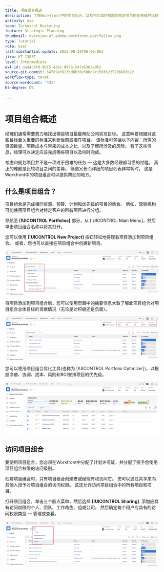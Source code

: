 ```yaml
---
title: 项目组合概述
description: 了解Workfront中的项目组合，以及它们如何帮助您排定项目的优先级并比较各个项目。
activity: use
team: Technical Marketing
feature: Strategic Planning
thumbnail: overview-of-adobe-workfront-portfolios.png
type: Tutorial
role: User
last-substantial-update: 2023-08-18T00:00:00Z
jira: KT-13837
level: Intermediate
exl-id: daa4c8f8-9b15-4de1-8976-547a6362e952
source-git-commit: 64789af613bd6b38e58bd2c15df622729b883b22
workflow-type: tm+mt
source-wordcount: '431'
ht-degree: 0%

---
```


# 项目组合概述

经理们通常需要费力地找出哪些项目最能帮助公司实现目标。 这意味着根据对这些目标至关重要的标准来判断当前或潜在项目。 该标准可包括以下内容：所需的资源数量、项目成本与带来的成本之比，以及了解所涉及的风险。 有了这些信息，经理可以决定应该完成哪些项目以及何时完成。

考虑和规划项目并不是一项过于困难的任务 — 这是大多数经理都习惯的过程。 真正的难题是比较项目之间的差异。 筛选冗长而详细的项目列表非常耗时。 这是Workfront中的项目组合可以提供帮助的地方。

## 什么是项目组合？

项目组合是完成相同资源、预算、计划和优先级的项目的集合。 例如，营销机构可能使用项目组合对特定客户的所有项目进行分组。

导航至 **[!UICONTROL Portfolios]** 部分，从 [!UICONTROL Main Menu]，然后单击项目组合名称以将其打开。

您可以使用 **[!UICONTROL New Project]** 按钮轻松地将现有项目添加到项目组合。 或者，您也可以直接在项目组合中创建新项目。

![下拉菜单的图像 [!UICONTROL New Project] 按钮](assets/01-portfolio-management3.png)

将项目添加到项目组合后，您可以使用页眉中的摘要信息大致了解此项目组合对项目组合总体目标的贡献情况（无论是对积极还是负面）。

![页面标题中项目组合摘要信息的图像](assets/02-portfolio-management1.png)

您可以使用项目组合优化工具(也称为 [!UICONTROL Portfolio Optimizer])，以根据净值、协调、成本、风险和ROI安排项目的优先级。

![在项目组合中排列项目优先级的图像](assets/03-portfolio-management2.png)

## 访问项目组合

要使用项目组合，您必须在Workfront中分配了计划许可证，并分配了授予您使用项目组合权限的访问级别。

创建项目组合时，只有项目组合创建者或经理有权访问它。 您可以通过共享来向其他人授予对项目组合的访问权限。 这还允许访问项目组合中的所有项目和项目。

打开项目组合，单击三个圆点菜单，然后选择 **[!UICONTROL Sharing]**. 添加应具有访问权限的个人、团队、工作角色、组或公司。 然后确定每个用户应具有的访问权限类型 — 管理或查看。

![的图像 [!UICONTROL Sharing] 中的选项 [!DNL Workfront] 作品集](assets/04-portfolio-management11.png)

<!--
Pro-tips graphic
If a user can't access a specific portfolio, make sure it's shared with them. The Workfront access level determines that a user can access portfolios in general, but sharing makes sure they can see specific portfolios. 
-->

<!--
Learn more graphic and links to documentation articles
* Portfolio overview   
* Create a portfolio 
* Create and manage portfolios 
* Navigate within a portfolio 
* Share a portfolio   
-->
